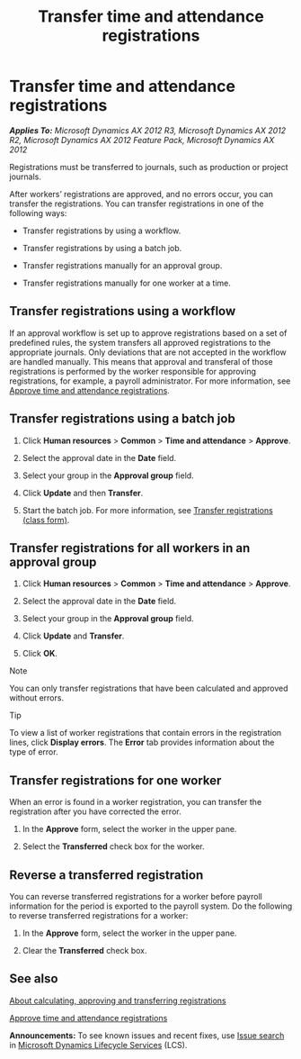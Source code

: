 ﻿---
title: Transfer time and attendance registrations
TOCTitle: Transfer time and attendance registrations
ms:assetid: 06eb0bfb-b85b-49bf-8be9-b6f2330faf64
ms:mtpsurl: https://technet.microsoft.com/en-us/library/Aa569720(v=AX.60)
ms:contentKeyID: 39519039
ms.date: 04/18/2014
mtps_version: v=AX.60
f1_keywords:
- reversal
- transfer
---

# Transfer time and attendance registrations 


_**Applies To:** Microsoft Dynamics AX 2012 R3, Microsoft Dynamics AX 2012 R2, Microsoft Dynamics AX 2012 Feature Pack, Microsoft Dynamics AX 2012_

Registrations must be transferred to journals, such as production or project journals.

After workers’ registrations are approved, and no errors occur, you can transfer the registrations. You can transfer registrations in one of the following ways:

  - Transfer registrations by using a workflow.

  - Transfer registrations by using a batch job.

  - Transfer registrations manually for an approval group.

  - Transfer registrations manually for one worker at a time.

## Transfer registrations using a workflow

If an approval workflow is set up to approve registrations based on a set of predefined rules, the system transfers all approved registrations to the appropriate journals. Only deviations that are not accepted in the workflow are handled manually. This means that approval and transferal of those registrations is performed by the worker responsible for approving registrations, for example, a payroll administrator. For more information, see [Approve time and attendance registrations](approve-time-and-attendance-registrations.md).

## Transfer registrations using a batch job

1.  Click **Human resources** \> **Common** \> **Time and attendance** \> **Approve**.

2.  Select the approval date in the **Date** field.

3.  Select your group in the **Approval group** field.

4.  Click **Update** and then **Transfer**.

5.  Start the batch job. For more information, see [Transfer registrations (class form)](https://technet.microsoft.com/en-us/library/aa548840\(v=ax.60\)).

## Transfer registrations for all workers in an approval group

1.  Click **Human resources** \> **Common** \> **Time and attendance** \> **Approve**.

2.  Select the approval date in the **Date** field.

3.  Select your group in the **Approval group** field.

4.  Click **Update** and **Transfer**.

5.  Click **OK**.


> [!NOTE]
> <P>You can only transfer registrations that have been calculated and approved without errors.</P>




> [!TIP]
> <P>To view a list of worker registrations that contain errors in the registration lines, click <STRONG>Display errors</STRONG>. The <STRONG>Error</STRONG> tab provides information about the type of error.</P>



## Transfer registrations for one worker

When an error is found in a worker registration, you can transfer the registration after you have corrected the error.

1.  In the **Approve** form, select the worker in the upper pane.

2.  Select the **Transferred** check box for the worker.

## Reverse a transferred registration

You can reverse transferred registrations for a worker before payroll information for the period is exported to the payroll system. Do the following to reverse transferred registrations for a worker:

1.  In the **Approve** form, select the worker in the upper pane.

2.  Clear the **Transferred** check box.

## See also

[About calculating, approving and transferring registrations](about-calculating-approving-and-transferring-registrations.md)

[Approve time and attendance registrations](approve-time-and-attendance-registrations.md)

  
**Announcements:** To see known issues and recent fixes, use [Issue search](http://go.microsoft.com/fwlink/?linkid=389258) in [Microsoft Dynamics Lifecycle Services](http://go.microsoft.com/fwlink/?linkid=306505) (LCS).

